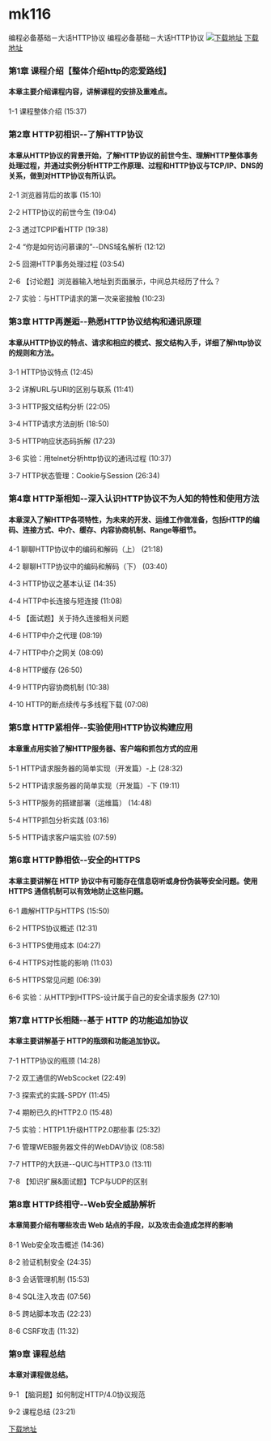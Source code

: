 # mk116
编程必备基础－大话HTTP协议
编程必备基础－大话HTTP协议
[![下载地址](https://img.mukewang.com/szimg/5fce0ea20980c02d05400304.jpg "下载地址")](https://51xueit.vip "下载地址")
[下载地址](https://51xueit.vip "下载地址")
### 第1章 课程介绍【整体介绍http的恋爱路线】 

#### 本章主要介绍课程内容，讲解课程的安排及重难点。
1-1 课程整体介绍 (15:37)


### 第2章 HTTP初相识--了解HTTP协议 

#### 本章从HTTP协议的背景开始，了解HTTP协议的前世今生、理解HTTP整体事务处理过程，并通过实例分析HTTP工作原理、过程和HTTP协议与TCP/IP、DNS的关系，做到对HTTP协议有所认识。
2-1 浏览器背后的故事 (15:10)

2-2 HTTP协议的前世今生 (19:04)

2-3 透过TCPIP看HTTP (19:38)

2-4 “你是如何访问慕课的”--DNS域名解析 (12:12)

2-5 回溯HTTP事务处理过程 (03:54)

2-6 【讨论题】浏览器输入地址到页面展示，中间总共经历了什么？

2-7 实验：与HTTP请求的第一次亲密接触 (10:23)


### 第3章 HTTP再邂逅--熟悉HTTP协议结构和通讯原理

#### 本章从HTTP协议的特点、请求和相应的模式、报文结构入手，详细了解http协议的规则和方法。
3-1 HTTP协议特点 (12:45)

3-2 详解URL与URI的区别与联系 (11:41)

3-3 HTTP报文结构分析 (22:05)

3-4 HTTP请求方法剖析 (18:50)

3-5 HTTP响应状态码拆解 (17:23)

3-6 实验：用telnet分析http协议的通讯过程 (10:37)

3-7 HTTP状态管理：Cookie与Session (26:34)


### 第4章 HTTP渐相知--深入认识HTTP协议不为人知的特性和使用方法

#### 本章深入了解HTTP各项特性，为未来的开发、运维工作做准备，包括HTTP的编码、连接方式、中介、缓存、内容协商机制、Range等细节。
4-1 聊聊HTTP协议中的编码和解码（上） (21:18)

4-2 聊聊HTTP协议中的编码和解码（下） (03:40)

4-3 HTTP协议之基本认证 (14:35)

4-4 HTTP中长连接与短连接 (11:08)

4-5 【面试题】关于持久连接相关问题

4-6 HTTP中介之代理 (08:19)

4-7 HTTP中介之网关 (08:09)

4-8 HTTP缓存 (26:50)

4-9 HTTP内容协商机制 (10:38)

4-10 HTTP的断点续传与多线程下载 (07:08)


### 第5章 HTTP紧相伴--实验使用HTTP协议构建应用 

#### 本章重点用实验了解HTTP服务器、客户端和抓包方式的应用
5-1 HTTP请求服务器的简单实现（开发篇）-上 (28:32)

5-2 HTTP请求服务器的简单实现（开发篇）-下 (19:11)

5-3 HTTP服务的搭建部署（运维篇） (14:48)

5-4 HTTP抓包分析实践 (03:16)

5-5 HTTP请求客户端实验 (07:59)


### 第6章 HTTP静相依--安全的HTTPS

#### 本章主要讲解在 HTTP 协议中有可能存在信息窃听或身份伪装等安全问题。使用HTTPS 通信机制可以有效地防止这些问题。
6-1 趣解HTTP与HTTPS (15:50)

6-2 HTTPS协议概述 (12:31)

6-3 HTTPS使用成本 (04:27)

6-4 HTTPS对性能的影响 (11:03)

6-5 HTTPS常见问题 (06:39)

6-6 实验：从HTTP到HTTPS-设计属于自己的安全请求服务 (27:10)


### 第7章 HTTP长相随--基于 HTTP 的功能追加协议

#### 本章主要讲解基于 HTTP的瓶颈和功能追加协议。
7-1 HTTP协议的瓶颈 (14:28)

7-2 双工通信的WebScocket (22:49)

7-3 探索式的实践-SPDY (11:45)

7-4 期盼已久的HTTP2.0 (15:48)

7-5 实验：HTTP1.1升级HTTP2.0那些事 (25:32)

7-6 管理WEB服务器文件的WebDAV协议 (08:58)

7-7 HTTP的大跃进--QUIC与HTTP3.0 (13:11)

7-8 【知识扩展&面试题】TCP与UDP的区别


### 第8章 HTTP终相守--Web安全威胁解析

#### 本章简要介绍有哪些攻击 Web 站点的手段，以及攻击会造成怎样的影响
8-1 Web安全攻击概述 (14:36)

8-2 验证机制安全 (24:35)

8-3 会话管理机制 (15:53)

8-4 SQL注入攻击 (07:56)

8-5 跨站脚本攻击 (22:23)

8-6 CSRF攻击 (11:32)


### 第9章 课程总结

#### 本章对课程做总结。
9-1 【脑洞题】如何制定HTTP/4.0协议规范

9-2 课程总结 (23:21)


[下载地址](https://51xueit.vip "下载地址")

